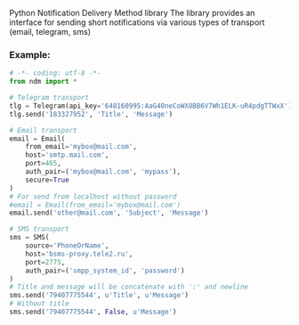Python Notification Delivery Method library
The library provides an interface for sending short notifications via various
types of transport (email, telegram, sms)

### Example:
```python
# -*- coding: utf-8 -*-
from ndm import *

# Telegram transport
tlg = Telegram(api_key='648160995:AaG40neCoWX8BB6V7Wh1ELK-uR4pdgTTWxX')
tlg.send('183327952', 'Title', 'Message')

# Email transport
email = Email(
    from_email='mybox@mail.com', 
    host='smtp.mail.com',
    port=465,
    auth_pair=('mybox@mail.com', 'mypass'),
    secure=True
)
# For send from localhost without password
#email = Email(from_email='mybox@mail.com')
email.send('other@mail.com', 'Subject', 'Message')

# SMS transport
sms = SMS(
    source='PhoneOrName',
    host='bsms-proxy.tele2.ru',
    port=2775,
    auth_pair=('smpp_system_id', 'password')
)
# Title and message will be concatenate with ':' and newline
sms.send('79407775544', u'Title', u'Message')
# Without title
sms.send('79407775544', False, u'Message')
```

